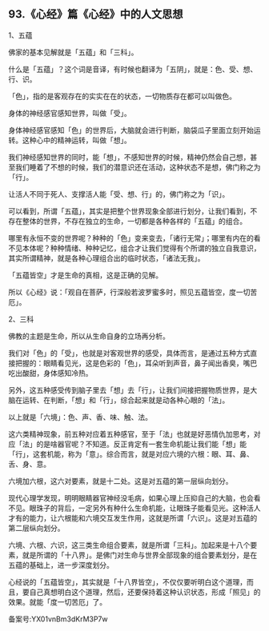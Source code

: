 ## 93.《心经》篇《心经》中的人文思想
1、五蕴


佛家的基本见解就是「五蕴」和「三科」。


什么是「五蕴」？这个词是音译，有时候也翻译为「五阴」，就是：色、受、想、行、识。


「色」，指的是客观存在的实实在在的状态，一切物质存在都可以叫做色。


身体的神经感官感知世界，叫做「受」。


身体神经感官感知「色」的世界后，大脑就会进行判断，脑袋瓜子里面立刻开始运转。这种心中的精神运转，叫做「想」。


我们神经感知世界的同时，能「想」，不感知世界的时候，精神仍然会自己想，甚至我们睡着了不想的时候，我们的潜意识还在活动，这种状态不是想，佛门称之为「行」。


让活人不同于死人、支撑活人能「受、想、行」的，佛门称之为「识」。


可以看到，所谓「五蕴」，其实是把整个世界现象全部进行划分，让我们看到，不存在整体的世界，不存在独立的生命，一切都是各种各样的「五蕴」的组合。


哪里有永恒不变的世界呢？种种的「色」变来变去，「诸行无常」；哪里有内在的看不见本体呢？种种情绪、种种记忆，组合才让我们觉得有个所谓的独立自我意识，其实所谓精神，就是各种心理组合出的临时状态，「诸法无我」。


「五蕴皆空」才是生命的真相，这是正确的见解。


所以《心经》说：「观自在菩萨，行深般若波罗蜜多时，照见五蕴皆空，度一切苦厄」。


2、三科


佛教的主题是生命，所以从生命自身的立场再分析。


我们对「色」的「受」，也就是对客观世界的感受，具体而言，是通过五种方式直接把握的：眼睛看见光，这是色彩的「色」，耳朵听到声音，鼻子闻出香臭，嘴巴吃出酸甜，身体感知冷热。


另外，这五种感受传到脑子里去「想」去「行」，让我们间接把握物质世界，是大脑在运转、在判断，「想」和「行」，综合起来就是动各种心眼的「法」。


以上就是「六境」：色、声、香、味、触、法。


这六类精神现象，前五种对应着五种感官，至于「法」也就是好恶情仇加思考，对应「法」的是啥器官呢？不知道。反正肯定有一套生命机能让我们能「想」能「行」，这套机能，称为「意」。综合而言，就是对应六境的六根：眼、耳、鼻、舌、身、意。


六境加六根，这六对要素，就是十二处。这是对五蕴的第一层纵向划分。


现代心理学发现，明明眼睛器官神经没毛病，如果心理上压抑自己的大脑，也会看不见。眼珠子的背后，一定另外有种什么生命机能，让眼珠子能看见光。这种活人才有的能力，让六根能和六境交互发生作用，这就是所谓「六识」。这是对五蕴的第二层纵向划分。


六境、六根、六识，这三类生命组合要素，就是所谓「三科」。加起来是十八个要素，就是所谓的「十八界」。是佛门对生命与世界全部现象的组合要素划分，是在五蕴的基础上，进一步深度划分。


心经说的「五蕴皆空」，其实就是「十八界皆空」，不仅仅要听明白这个道理，而且，要自己真想明白这个道理，然后，还要保持着这种认识状态，形成「照见」的效果。就能「度一切苦厄」了。


备案号:YX01vnBm3dKrM3P7w

